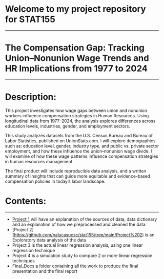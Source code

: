# Welcome to my project repository for STAT155
---
# The Compensation Gap: Tracking Union–Nonunion Wage Trends and HR Implications from 1977 to 2024
---
# Description: 
This project investigates how wage gaps between union and nonunion workers influence compensation strategies in Human Resources. Using longitudinal data from 1977–2024, the analysis explores differences across education levels, industries, gender, and employment sectors.

This study analyzes datasets from the U.S. Census Bureau and Bureau of Labor Statistics, published on UnionStats.com. I will explore demographics such as: education level, gender, industry type, and public vs. private sector employment, and how these influence the union–nonunion wage divide. I will examine of how these wage patterns influence compensation strategies in human resources management.

The final product will include reproducible data analysis, and a written summary of insights that can guide more equitable and evidence-based compensation policies in today’s labor landscape.

# Contents:
---
* [Project 1](https://github.com/nalucasucsc/stat155/tree/main/Project%201/Data) will have an explanation of the sources of data, data dictionary and an explanation of how we preprocessed and cleaned the data
* [Project 2] (https://github.com/nalucasucsc/stat155/tree/main/Project%202) is an Exploratory data analysis of the data
* Project 3 is the actual linear regression analysis, using one linear regression technique
* Project 4 is a simulation study to compare 2 or more linear regression techniques
* Final_Docs a folder containing all the work to produce the final presentation and the final report
